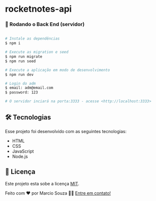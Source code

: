 # rocketnotes-api
 
 
### 🎲 Rodando o Back End (servidor)

```bash

# Instale as dependências
$ npm i

# Execute as migration e seed
$ npm run migrate
$ npm run seed

# Execute a aplicação em modo de desenvolvimento
$ npm run dev

# Login do adm
$ email: adm@email.com
$ password: 123

# O servidor inciará na porta:3333 - acesse <http://localhost:3333>
```

## 🛠 Tecnologias

Esse projeto foi desenvolvido com as seguintes tecnologias:

- HTML
- CSS
- JavaScript
- Node.js


## 📝 Licença

Este projeto esta sobe a licença [MIT](./LICENSE).

Feito com ❤️ por Marcio Souza 👋🏽 [Entre em contato!](https://www.linkedin.com/in/marcio-souza-002b121b0/)
